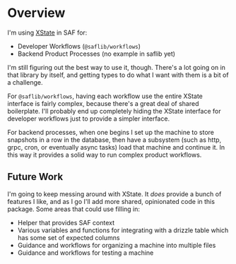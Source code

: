 # Overview

I'm using [XState](https://stately.ai/docs) in SAF for:

- Developer Workflows (`@saflib/workflows`)
- Backend Product Processes (no example in saflib yet)

I'm still figuring out the best way to use it, though. There's a lot going on in that library by itself, and getting types to do what I want with them is a bit of a challenge.

For `@saflib/workflows`, having each workflow use the entire XState interface is fairly complex, because there's a great deal of shared boilerplate. I'll probably end up completely hiding the XState interface for developer workflows just to provide a simpler interface.

For backend processes, when one begins I set up the machine to store snapshots in a row in the database, then have a subsystem (such as http, grpc, cron, or eventually async tasks) load that machine and continue it. In this way it provides a solid way to run complex product workflows.

## Future Work

I'm going to keep messing around with XState. It _does_ provide a bunch of features I like, and as I go I'll add more shared, opinionated code in this package. Some areas that could use filling in:

- Helper that provides SAF context
- Various variables and functions for integrating with a drizzle table which has some set of expected columns
- Guidance and workflows for organizing a machine into multiple files
- Guidance and workflows for testing a machine
